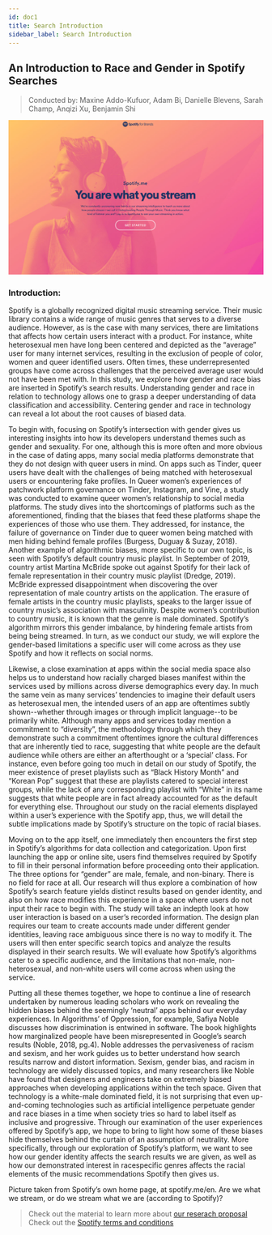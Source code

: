 ```yaml
---
id: doc1
title: Search Introduction
sidebar_label: Search Introduction
---
```


## An Introduction to Race and Gender in Spotify Searches

> Conducted by: Maxine Addo-Kufuor, Adam Bi, Danielle Blevens, Sarah Champ, Anqizi Xu, Benjamin Shi

![stream](assets/stream.jpg)

### Introduction:
Spotify is a globally recognized digital music streaming service. Their music library
contains a wide range of music genres that serves to a diverse audience. However, as is the case
with many services, there are limitations that affects how certain users interact with a product.
For instance, white heterosexual men have long been centered and depicted as the “average” user
for many internet services, resulting in the exclusion of people of color, women and queer
identified users. Often times, these underrepresented groups have come across challenges that the
perceived average user would not have been met with. In this study, we explore how gender and
race bias are inserted in Spotify’s search results. Understanding gender and race in relation to
technology allows one to grasp a deeper understanding of data classification and accessibility.
Centering gender and race in technology can reveal a lot about the root causes of biased data.

To begin with, focusing on Spotify’s intersection with gender gives us interesting insights
into how its developers understand themes such as gender and sexuality. For one, although this is
more often and more obvious in the case of dating apps, many social media platforms
demonstrate that they do not design with queer users in mind. On apps such as Tinder, queer
users have dealt with the challenges of being matched with heterosexual users or encountering
fake profiles. In Queer women’s experiences of patchwork platform governance on Tinder,
Instagram, and Vine, a study was conducted to examine queer women’s relationship to social
media platforms. The study dives into the shortcomings of platforms such as the aforementioned,
finding that the biases that feed these platforms shape the experiences of those who use them.
They addressed, for instance, the failure of governance on Tinder due to queer women being
matched with men hiding behind female profiles (Burgess, Duguay & Suzay, 2018). Another
example of algorithmic biases, more specific to our own topic, is seen with Spotify’s default
country music playlist. In September of 2019, country artist Martina McBride spoke out against
Spotify for their lack of female representation in their country music playlist (Dredge, 2019).
McBride expressed disappointment when discovering the over representation of male country
artists on the application. The erasure of female artists in the country music playlists, speaks to
the larger issue of country music’s association with masculinity. Despite women’s contribution
to country music, it is known that the genre is male dominated. Spotify’s algorithm mirrors this
gender imbalance, by hindering female artists from being being streamed. In turn, as we conduct
our study, we will explore the gender-based limitations a specific user will come across as they
use Spotify and how it reflects on social norms.

Likewise, a close examination at apps within the social media space also helps us to
understand how racially charged biases manifest within the services used by millions across
diverse demographics every day. In much the same vein as many services’ tendencies to imagine
their default users as heterosexual men, the intended users of an app are oftentimes subtly
shown--whether through images or through implicit language--to be primarily white. Although
many apps and services today mention a commitment to “diversity”, the methodology through
which they demonstrate such a commitment oftentimes ignore the cultural differences that are
inherently tied to race, suggesting that white people are the default audience while others are
either an afterthought or a ‘special’ class. For instance, even before going too much in detail on
our study of Spotify, the meer existence of preset playlists such as “Black History Month” and
“Korean Pop” suggest that these are playlists catered to special interest groups, while the lack of
any corresponding playlist with “White” in its name suggests that white people are in fact
already accounted for as the default for everything else. Throughout our study on the racial
elements displayed within a user’s experience with the Spotify app, thus, we will detail the subtle
implications made by Spotify’s structure on the topic of racial biases.

Moving on to the app itself, one immediately then encounters the first step in Spotify’s
algorithms for data collection and categorization. Upon first launching the app or online site,
users find themselves required by Spotify to fill in their personal information before proceeding
onto their application. The three options for “gender” are male, female, and non-binary. There is
no field for race at all. Our research will thus explore a combination of how Spotify’s search
feature yields distinct results based on gender identity, and also on how race modifies this
experience in a space where users do not input their race to begin with. The study will take an indepth look at how user interaction is based on a user’s recorded information. The design plan requires our team to create accounts made under different gender identities, leaving race
ambiguous since there is no way to modify it. The users will then enter specific search topics
and analyze the results displayed in their search results. We will evaluate how Spotify’s
algorithms cater to a specific audience, and the limitations that non-male, non-heterosexual, and
non-white users will come across when using the service.

Putting all these themes together, we hope to continue a line of research undertaken by
numerous leading scholars who work on revealing the hidden biases behind the seemingly
‘neutral’ apps behind our everyday experiences. In Algorithms’ of Oppression, for example,
Safiya Noble discusses how discrimination is entwined in software. The book highlights how
marginalized people have been misrepresented in Google’s search results (Noble, 2018, pg.4).
Noble addresses the pervasiveness of racism and sexism, and her work guides us to better
understand how search results narrow and distort information. Sexism, gender bias, and racism in
technology are widely discussed topics, and many researchers like Noble have found that
designers and engineers take on extremely biased approaches when developing applications
within the tech space. Given that technology is a white-male dominated field, it is not surprising
that even up-and-coming technologies such as artificial intelligence perpetuate gender and race
biases in a time when society tries so hard to label itself as inclusive and progressive. Through
our examination of the user experiences offered by Spotify’s app, we hope to bring to light how
some of these biases hide themselves behind the curtain of an assumption of neutrality. More
specifically, through our exploration of Spotify’s platform, we want to see how our gender
identity affects the search results we are given, as well as how our demonstrated interest in racespecific genres affects the racial elements of the music recommendations Spotify then gives us.

Picture taken from Spotify’s own home page, at spotify.me/en. Are we what we stream, or do
we stream what we are (according to Spotify)?

> Check out the material to learn more about [our reserach proposal](doc2.md)  
> Check out the [Spotify terms and conditions](https://www.spotify.com/us/legal/end-user-agreement/)

